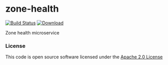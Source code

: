 # zone-health

[![Build Status](https://travis-ci.org/hmrc/zone-health.svg?branch=master)](https://travis-ci.org/hmrc/zone-health) [ ![Download](https://api.bintray.com/packages/hmrc/releases/zone-health/images/download.svg) ](https://bintray.com/hmrc/releases/zone-health/_latestVersion)

Zone health microservice

### License

This code is open source software licensed under the [Apache 2.0 License]("http://www.apache.org/licenses/LICENSE-2.0.html")
